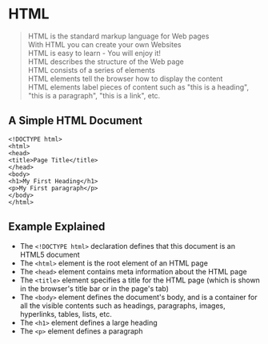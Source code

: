 # HTML

> HTML is the standard markup language for Web pages  
> With HTML you can create your own Websites  
> HTML is easy to learn - You will enjoy it!  
> HTML describes the structure of the Web page  
> HTML consists of a series of elements  
> HTML elements tell the browser how to display the content  
> HTML elements label pieces of content such as "this is a heading", "this is a paragraph", "this is a link", etc.

## A Simple HTML Document

```
<!DOCTYPE html>
<html>
<head>
<title>Page Title</title>
</head>
<body>
<h1>My First Heading</h1>
<p>My First paragraph</p>
</body>
</html>
```

## Example Explained

* The `<!DOCTYPE html>` declaration defines that this document is an HTML5 document
* The `<html>` element is the root element of an HTML page
* The `<head>` element contains meta information about the HTML page
* The `<title>` element specifies a title for the HTML page (which is shown in the browser's title bar or in the page's tab)
* The `<body>` element defines the document's body, and is a container for all the visible contents such as headings, paragraphs, images, hyperlinks, tables, lists, etc.
* The `<h1>` element defines a large heading
* The `<p>` element defines a paragraph

